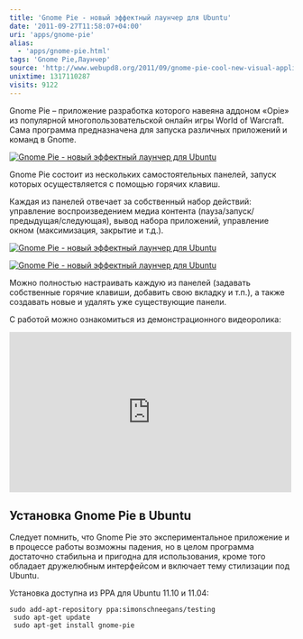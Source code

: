 ```yaml
---
title: 'Gnome Pie - новый эффектный лаунчер для Ubuntu'
date: '2011-09-27T11:58:07+04:00'
uri: 'apps/gnome-pie'
alias: 
  - 'apps/gnome-pie.html'
tags: 'Gnome Pie,Лаунчер'
source: 'http://www.webupd8.org/2011/09/gnome-pie-cool-new-visual-application.html'
unixtime: 1317110287
visits: 9122
---
```

Gnome Pie – приложение разработка которого навеяна аддоном «Opie» из популярной многопользовательской онлайн игры World of Warcraft. Сама программа предназначена для запуска различных приложений и команд в Gnome.

[![Gnome Pie - новый эффектный лаунчер для Ubuntu](img/2011/09/27/11-00/gnome-pie-2-6188335358-o.jpg)](img/2011/09/27/11-00/gnome-pie-2-6188335358-o.jpg)

Gnome Pie состоит из нескольких самостоятельных панелей, запуск которых осуществляется с помощью горячих клавиш.

Каждая из панелей отвечает за собственный набор действий: управление воспроизведением медиа контента (пауза/запуск/предыдущая/следующая), вывод набора приложений, управление окном (максимизация, закрытие и т.д.).

[![Gnome Pie - новый эффектный лаунчер для Ubuntu](img/2011/09/27/11-00/gnome-pie-1-6188335068-o.jpg)](img/2011/09/27/11-00/gnome-pie-1-6188335068-o.jpg)

[![Gnome Pie - новый эффектный лаунчер для Ubuntu](img/2011/09/27/11-00/gnome-pie-6187813583-o.jpg)](img/2011/09/27/11-00/gnome-pie-6187813583-o.jpg)

Можно полностью настраивать каждую из панелей (задавать собственные горячие клавиши, добавить свою вкладку и т.п.), а также создавать новые и удалять уже существующие панели.

С работой можно ознакомиться из демонстрационного видеоролика:

<iframe width="500" height="284" src="https://www.youtube.com/embed/TFQDyZyMxO4" frameborder="0" allowfullscreen=""></iframe> 

## Установка Gnome Pie в Ubuntu

Следует помнить, что Gnome Pie это экспериментальное приложение и в процессе работы возможны падения, но в целом программа достаточно стабильна и пригодна для использования, кроме того обладает дружелюбным интерфейсом и включает тему стилизации под Ubuntu.

Установка доступна из PPA для Ubuntu 11.10 и 11.04:

```
sudo add-apt-repository ppa:simonschneegans/testing
 sudo apt-get update
 sudo apt-get install gnome-pie
```

